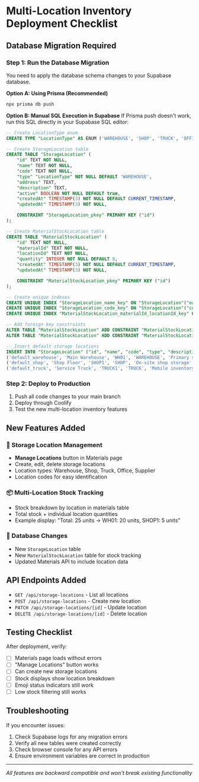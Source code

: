 # Multi-Location Inventory Deployment Checklist

## Database Migration Required

### Step 1: Run the Database Migration
You need to apply the database schema changes to your Supabase database. 

**Option A: Using Prisma (Recommended)**
```bash
npx prisma db push
```

**Option B: Manual SQL Execution in Supabase**
If Prisma push doesn't work, run this SQL directly in your Supabase SQL editor:

```sql
-- Create LocationType enum
CREATE TYPE "LocationType" AS ENUM ('WAREHOUSE', 'SHOP', 'TRUCK', 'OFFICE', 'SUPPLIER');

-- Create StorageLocation table
CREATE TABLE "StorageLocation" (
    "id" TEXT NOT NULL,
    "name" TEXT NOT NULL,
    "code" TEXT NOT NULL,
    "type" "LocationType" NOT NULL DEFAULT 'WAREHOUSE',
    "address" TEXT,
    "description" TEXT,
    "active" BOOLEAN NOT NULL DEFAULT true,
    "createdAt" TIMESTAMP(3) NOT NULL DEFAULT CURRENT_TIMESTAMP,
    "updatedAt" TIMESTAMP(3) NOT NULL,

    CONSTRAINT "StorageLocation_pkey" PRIMARY KEY ("id")
);

-- Create MaterialStockLocation table
CREATE TABLE "MaterialStockLocation" (
    "id" TEXT NOT NULL,
    "materialId" TEXT NOT NULL,
    "locationId" TEXT NOT NULL,
    "quantity" INTEGER NOT NULL DEFAULT 0,
    "createdAt" TIMESTAMP(3) NOT NULL DEFAULT CURRENT_TIMESTAMP,
    "updatedAt" TIMESTAMP(3) NOT NULL,

    CONSTRAINT "MaterialStockLocation_pkey" PRIMARY KEY ("id")
);

-- Create unique indexes
CREATE UNIQUE INDEX "StorageLocation_name_key" ON "StorageLocation"("name");
CREATE UNIQUE INDEX "StorageLocation_code_key" ON "StorageLocation"("code");
CREATE UNIQUE INDEX "MaterialStockLocation_materialId_locationId_key" ON "MaterialStockLocation"("materialId", "locationId");

-- Add foreign key constraints
ALTER TABLE "MaterialStockLocation" ADD CONSTRAINT "MaterialStockLocation_materialId_fkey" FOREIGN KEY ("materialId") REFERENCES "Material"("id") ON DELETE CASCADE ON UPDATE CASCADE;
ALTER TABLE "MaterialStockLocation" ADD CONSTRAINT "MaterialStockLocation_locationId_fkey" FOREIGN KEY ("locationId") REFERENCES "StorageLocation"("id") ON DELETE CASCADE ON UPDATE CASCADE;

-- Insert default storage locations
INSERT INTO "StorageLocation" ("id", "name", "code", "type", "description", "createdAt", "updatedAt") VALUES
('default_warehouse', 'Main Warehouse', 'WH01', 'WAREHOUSE', 'Primary storage facility', CURRENT_TIMESTAMP, CURRENT_TIMESTAMP),
('default_shop', 'Shop Floor', 'SHOP1', 'SHOP', 'On-site shop storage', CURRENT_TIMESTAMP, CURRENT_TIMESTAMP),
('default_truck', 'Service Truck', 'TRUCK1', 'TRUCK', 'Mobile inventory', CURRENT_TIMESTAMP, CURRENT_TIMESTAMP);
```

### Step 2: Deploy to Production
1. Push all code changes to your main branch
2. Deploy through Coolify
3. Test the new multi-location inventory features

## New Features Added

### 🏢 Storage Location Management
- **Manage Locations** button in Materials page
- Create, edit, delete storage locations
- Location types: Warehouse, Shop, Truck, Office, Supplier
- Location codes for easy identification

### 📦 Multi-Location Stock Tracking
- Stock breakdown by location in materials table
- Total stock + individual location quantities
- Example display: "Total: 25 units → WH01: 20 units, SHOP1: 5 units"

### 🔄 Database Changes
- New `StorageLocation` table
- New `MaterialStockLocation` table for stock tracking
- Updated Materials API to include location data

## API Endpoints Added
- `GET /api/storage-locations` - List all locations
- `POST /api/storage-locations` - Create new location
- `PATCH /api/storage-locations/[id]` - Update location
- `DELETE /api/storage-locations/[id]` - Delete location

## Testing Checklist
After deployment, verify:
- [ ] Materials page loads without errors
- [ ] "Manage Locations" button works
- [ ] Can create new storage locations
- [ ] Stock displays show location breakdown
- [ ] Emoji status indicators still work
- [ ] Low stock filtering still works

## Troubleshooting
If you encounter issues:
1. Check Supabase logs for any migration errors
2. Verify all new tables were created correctly
3. Check browser console for any API errors
4. Ensure environment variables are correct in production

---
*All features are backward compatible and won't break existing functionality*